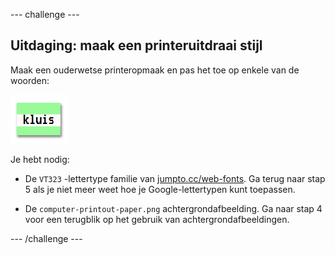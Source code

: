 \--- challenge \---

## Uitdaging: maak een printeruitdraai stijl

Maak een ouderwetse printeropmaak en pas het toe op enkele van de woorden:

![screenshot](images/letter-fonts-printout.png)

Je hebt nodig:

+ De `VT323` -lettertype familie van <a href="http://jumpto.cc/web-fonts" target="_blank">jumpto.cc/web-fonts</a>. Ga terug naar stap 5 als je niet meer weet hoe je Google-lettertypen kunt toepassen.

+ De `computer-printout-paper.png` achtergrondafbeelding. Ga naar stap 4 voor een terugblik op het gebruik van achtergrondafbeeldingen.

\--- /challenge \---
